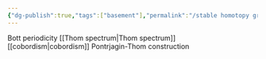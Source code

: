```yaml
---
{"dg-publish":true,"tags":["basement"],"permalink":"/stable homotopy group/","dgPassFrontmatter":true,"created":"2024-12-14T13:25:48.003+01:00","updated":"2024-12-19T22:53:42.980+01:00"}
---
```


Bott periodicity
[[Thom spectrum\|Thom spectrum]]
[[cobordism\|cobordism]] Pontrjagin-Thom construction